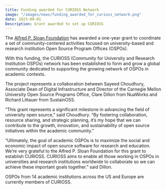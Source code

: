 ```yaml
---
title: Funding awarded for CURIOSS Network
image: "/images/news/funding_awarded_for_curioss_network.png"
date: 2023-09-01
Description: Grant awarded to set up CURIOSS
---
```


The [Alfred P. Sloan Foundation](https://sloan.org/) has awarded a one-year grant to coordinate a set of community-centered activities focused on university-based and research institution Open Source Program Offices (OSPOs).

With this funding, the CURIOSS (Community for University and Research Institution OSPOs) network has been established to form and grow a global community dedicated to supporting the growing network of OSPOs in academic contexts.

The project represents a collaboration between Sayeed Choudhury, Associate Dean of Digital Infrastructure and Director of the Carnegie Mellon University Open Source Programs Office, Clare Dillon from NuaWorks and Richard Littauer from SustainOSS.

“This grant represents a significant milestone in advancing the field of university open source,” said Choudhury. “By fostering collaboration, resource sharing, and strategic planning, it’s my hope that we can contribute to the growth, innovation, and sustainability of open source initiatives within the academic community.”

“Ultimately, the goal of academic OSPOs is to maximize the social and economic impact of open source software for research and education. We’re very grateful to the Alfred P. Sloan Foundation for this grant to establish CURIOSS. CURIOSS aims to enable all those working in OSPOs in universities and research institutions worldwide to collaborate so we can achieve these important goals together.” said Dillon.

OSPOs from 14 academic institutions across the US and Europe are currently members of CURIOSS.